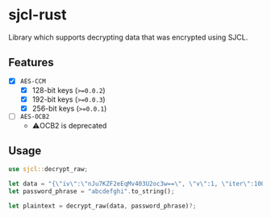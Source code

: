 # sjcl-rust
Library which supports decrypting data that was encrypted using SJCL.

## Features
- [x] `AES-CCM`
    - [x] 128-bit keys (`>=0.0.2`)
    - [x] 192-bit keys (`>=0.0.3`)
    - [x] 256-bit keys (`>=0.0.1`)
- [ ] `AES-OCB2`
    - ⚠️OCB2 is deprecated

## Usage
```rust
use sjcl::decrypt_raw;

let data = "{\"iv\":\"nJu7KZF2eEqMv403U2oc3w==\", \"v\":1, \"iter\":10000, \"ks\":256, \"ts\":64, \"mode\":\"ccm\", \"adata\":\"\", \"cipher\":\"aes\", \"salt\":\"mMmxX6SipEM=\", \"ct\":\"VwnKwpW1ah5HmdvwuFBthx0=\"}".to_string();
let password_phrase = "abcdefghi".to_string();

let plaintext = decrypt_raw(data, password_phrase)?;
```
